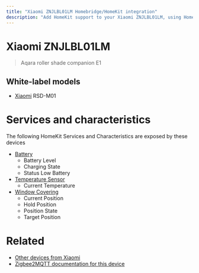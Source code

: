 ```yaml
---
title: "Xiaomi ZNJLBL01LM Homebridge/HomeKit integration"
description: "Add HomeKit support to your Xiaomi ZNJLBL01LM, using Homebridge, Zigbee2MQTT and homebridge-z2m."
---
```

<!---
This file has been GENERATED using src/docgen/docgen.ts
DO NOT EDIT THIS FILE MANUALLY!
-->
# Xiaomi ZNJLBL01LM
> Aqara roller shade companion E1


## White-label models
* [Xiaomi](../index.md#xiaomi) RSD-M01

# Services and characteristics
The following HomeKit Services and Characteristics are exposed by
these devices

* [Battery](../../battery.md)
  * Battery Level
  * Charging State
  * Status Low Battery
* [Temperature Sensor](../../sensors.md)
  * Current Temperature
* [Window Covering](../../cover.md)
  * Current Position
  * Hold Position
  * Position State
  * Target Position


# Related
* [Other devices from Xiaomi](../index.md#xiaomi)
* [Zigbee2MQTT documentation for this device](https://www.zigbee2mqtt.io/devices/ZNJLBL01LM.html)